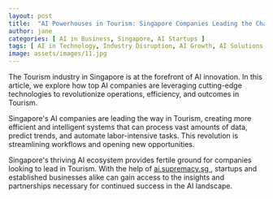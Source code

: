 ```yaml
---
layout: post
title:  "AI Powerhouses in Tourism: Singapore Companies Leading the Charge"
author: jane
categories: [ AI in Business, Singapore, AI Startups ]
tags: [ AI in Technology, Industry Disruption, AI Growth, AI Solutions for Businesses ]
image: assets/images/11.jpg
---
```


The Tourism industry in Singapore is at the forefront of AI innovation. In this article, we explore how top AI companies are leveraging cutting-edge technologies to revolutionize operations, efficiency, and outcomes in Tourism.

Singapore's AI companies are leading the way in Tourism, creating more efficient and intelligent systems that can process vast amounts of data, predict trends, and automate labor-intensive tasks. This revolution is streamlining workflows and opening new opportunities.

Singapore's thriving AI ecosystem provides fertile ground for companies looking to lead in Tourism. With the help of <a href="https://ai.supremacy.sg" target="_blank"> ai.supremacy.sg </a>, startups and established businesses alike can gain access to the insights and partnerships necessary for continued success in the AI landscape.
